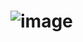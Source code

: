 # ![image](https://user-images.githubusercontent.com/99482862/162463657-9d150710-307e-4522-8411-29d8ab261ba1.png)
